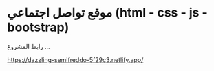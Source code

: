 
# **موقع تواصل اجتماعي (html - css - js - bootstrap)**
رابط المشروع ...

https://dazzling-semifreddo-5f29c3.netlify.app/
